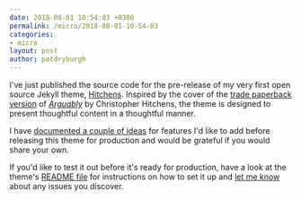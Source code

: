 ```yaml
---
date: 2018-08-01 10:54:03 +0300
permalink: /micro/2018-08-01-10-54-03
categories:
- micro
layout: post
author: patdryburgh
---
```


I've just published the source code for the pre-release of my very first open source Jekyll theme, [Hitchens](https://github.com/patdryburgh/hitchens). Inspired by the cover of the [trade paperback version](https://www.amazon.com/Arguably-Essays-Christopher-Hitchens/dp/1455502782) of [*Arguably*](https://en.wikipedia.org/wiki/Arguably) by Christopher Hitchens, the theme is designed to present thoughtful content in a thoughtful manner.

I have [documented a couple of ideas](https://github.com/patdryburgh/hitchens/issues) for features I'd like to add before releasing this theme for production and would be grateful if you would share your own.

If you'd like to test it out before it's ready for production, have a look at the theme's [README file](https://github.com/patdryburgh/hitchens) for instructions on how to set it up and [let me know](https://github.com/patdryburgh/hitchens/issues) about any issues you discover.